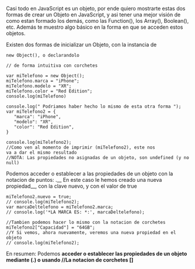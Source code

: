 Casi todo en JavaScript es un objeto, por ende quiero mostrarte estas dos formas de crear un Objeto en JavaScript, y asi tener una mejor visión de como estan formado los demás, como las Function(), los Array(), Boolean(), etc. Además te muestro algo básico en la forma en que se acceden estos objetos.

Existen dos formas de inicializar un Objeto, con la instancia de 

    new Object(), o declarandolo
    
    // de forma intuitiva con corchetes

    var miTelefono = new Object();
    miTelefono.marca = "iPhone";
    miTelefono.modelo = "XR";
    miTelefono.color = "Red Edition";
    console.log(miTelefono)

    console.log(" Podriamos haber hecho lo mismo de esta otra forma ");
    var miTelefono2 = {
       "marca": "iPhone",
       "modelo": "XR",
       "color": "Red Edition",
    }

    console.log(miTelefono2);
    //Como ven al momento de imprimir (miTelefono2), este nos 
    va a dar el mismo resultado
    //NOTA: Las propiedades no asignadas de un objeto, son undefined (y no null)

Podemos acceder o establecer a las propiedades de un objeto con la notacion de puntos: .__
En este caso le hemos creado una nueva propiedad__, con la clave nuevo, y con el valor de true

    miTelefono2.nuevo = true;
    // console.log(miTelefono2);
    var marcaDeltelefono = miTelefono2.marca;
    // console.log('*LA MARCA ES: *:', marcaDeltelefono);
    
    //Tambien podemos hacer lo mismo con la notacion de corchetes
    miTelefono2["Capacidad"] = "64GB";
    //Y Si vemos, ahora nuevamente, veremos una nueva propiedad en el objeto
    // console.log(miTelefono2);

En resumen: Podemos __acceder o establecer las propiedades de un objeto mediante (.) o usando 
//La notacion de corchetes []__
